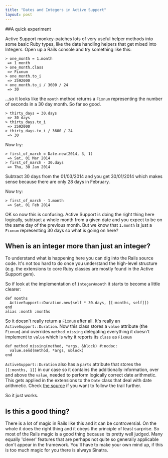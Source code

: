 ```yaml
---
title: "Dates and Integers in Active Support"
layout: post
---
```


##A quick experiment

Active Support monkey-patches lots of very useful helper methods into
some basic Ruby types, like the date handling helpers that get mixed
into Integers. Open up a Rails console and try something like this:

    > one_month = 1.month
     => 1 month
    > one_month.class
     => Fixnum
    > one_month.to_i
     => 2592000
    > one_month.to_i / 3600 / 24
     => 30

...so it looks like the `month` method returns a `Fixnum` representing the
number of seconds in a 30 day month. So far so good.

    > thirty_days = 30.days
     => 30 days
    > thirty_days.to_i
     => 2592000
    > thirty_days.to_i / 3600 / 24
     => 30

Now try:

    > first_of_march = Date.new(2014, 3, 1)
     => Sat, 01 Mar 2014
    > first_of_march - 30.days
     => Thu, 30 Jan 2014

Subtract 30 days from the 01/03/2014 and you get 30/01/2014 which makes
sense because there are only 28 days in February.

Now try:

    > first_of_march - 1.month
     => Sat, 01 Feb 2014

OK so now this is confusing. Active Support is doing the right thing here
logically, subtract a whole month from a given date and you expect to be
on the same day of the previous month. But we know that `1.month` is
just a `Fixnum` representing 30 days so what is going on here?

## When is an integer more than just an integer?

To understand what is happening here you can dig into the Rails source
code. It's not too hard to do once you understand the high-level
structure (e.g. the extensions to core Ruby classes are mostly found in
the Active Support gem).

So if look at the implementation of `Integer#month` it starts to become
a little clearer:

    def months
      ActiveSupport::Duration.new(self * 30.days, [[:months, self]])
    end
    alias :month :months

So it doesn't really return a `Fixnum` after all. It's really an
`ActiveSupport::Duration`. Now this class stores a `value` attribute
(the `Fixnum`) and overrides `method_missing` delegating everything it
doesn't implement to `value` which is why it reports its `class` as
`Fixnum`

    def method_missing(method, *args, &block) #:nodoc:
      value.send(method, *args, &block)
    end

`ActiveSupport::Duration` also has a `parts` attribute that stores the
`[[:months, 1]]` in our case so it contains the additionally
information, over and above the `value`, needed to perform logically
correct date arithmetic. This gets applied in the extensions to the
`Date` class that deal with date arithmetic. Check
[the source](https://github.com/rails/rails/blob/9abe72c7600132aa964ca48c312ef981007ab8b1/activesupport/lib/active_support/core_ext/date/calculations.rb#L98)
if you want to follow the trail further.

So it just works.

## Is this a good thing?

There is a lot of magic in Rails like this and it can be controversial.
On the whole it does the right thing and it obeys the principle of least
surprise. So most of the Rails magic is a good thing because its pretty
well judged. Many equally 'clever' features that are perhaps not quite
so generally applicable don't appear in the framework. You'll have to
make your own mind up, if this is too much magic for you there is always
Sinatra.



